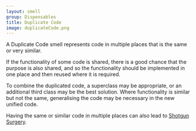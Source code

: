 ```yaml
---
layout: smell
group: Dispensables
title: Duplicate Code
image: duplicateCode.png
---
```

A Duplicate Code smell represents code in multiple places that is the same or very similar.

If the functionality of some code is shared, there is a good chance that the purpose is also shared, and so the functionality should be implemented in one place and then reused where it is required.

To combine the duplicated code, a superclass may be appropriate, or an additional third class may be the best solution. Where functionality is similar but not the same, generalising the code may be necessary in the new unified code.

Having the same or similar code in multiple places can also lead to [Shotgun Surgery](../change-preventers/shotgun-surgery).
